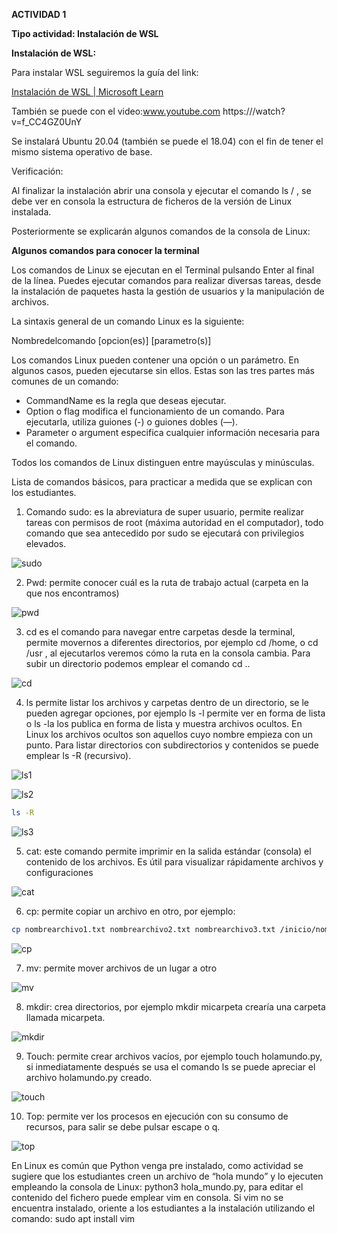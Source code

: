 **ACTIVIDAD 1**

**Tipo actividad: Instalación de WSL**

**Instalación de WSL:**

Para instalar WSL seguiremos la guía del link:

[Instalación de WSL | Microsoft Learn](https://learn.microsoft.com/es-es/windows/wsl/install)

También se puede con el video:www.youtube.com https:///watch?v=f\_CC4GZ0UnY

Se instalará Ubuntu 20.04 (también se puede el 18.04) con el fin de tener el mismo sistema operativo de base.

Verificación:

Al finalizar la instalación abrir una consola y ejecutar el comando ls / , se debe ver en consola la estructura de ficheros de la versión de Linux instalada.

Posteriormente se explicarán algunos comandos de la consola de Linux:

**Algunos comandos para conocer la terminal**

Los comandos de Linux se ejecutan en el Terminal pulsando Enter al final de la línea. Puedes ejecutar comandos para realizar diversas tareas, desde la instalación de paquetes hasta la gestión de usuarios y la manipulación de archivos.

La sintaxis general de un comando Linux es la siguiente:

Nombredelcomando \[opcion(es)\] \[parametro(s)\]

Los comandos Linux pueden contener una opción o un parámetro. En algunos casos, pueden ejecutarse sin ellos. Estas son las tres partes más comunes de un comando:

* CommandName es la regla que deseas ejecutar.
* Option o flag modifica el funcionamiento de un comando. Para ejecutarla, utiliza guiones (-) o guiones dobles (—).
* Parameter o argument especifica cualquier información necesaria para el comando.

Todos los comandos de Linux distinguen entre mayúsculas y minúsculas.

Lista de comandos básicos, para practicar a medida que se explican con los estudiantes.

1. Comando sudo: es la abreviatura de super usuario, permite realizar tareas con permisos de root (máxima autoridad en el computador), todo comando que sea antecedido por sudo se ejecutará con privilegios elevados.

![sudo](image.png)

2. Pwd: permite conocer cuál es la ruta de trabajo actual (carpeta en la que nos encontramos)

![pwd](image-1.png)

3. cd es el comando para navegar entre carpetas desde la terminal, permite movernos a diferentes directorios, por ejemplo cd /home, o cd /usr , al ejecutarlos veremos cómo la ruta en la consola cambia. Para subir un directorio podemos emplear el comando cd ..

![cd](image-2.png)

4. ls permite listar los archivos y carpetas dentro de un directorio, se le pueden agregar opciones, por ejemplo ls \-l permite ver en forma de lista o ls \-la los publica en forma de lista y muestra archivos ocultos. En Linux los archivos ocultos son aquellos cuyo nombre empieza con un punto. Para listar directorios con subdirectorios y contenidos se puede emplear ls \-R (recursivo).

![ls1](image-3.png)

![ls2](image-4.png)

```zsh
ls -R
```

![ls3](image-5.png)

5. cat: este comando permite imprimir en la salida estándar (consola) el contenido de los archivos. Es útil para visualizar rápidamente archivos y configuraciones

![cat](image-6.png)

6. cp: permite copiar un archivo en otro, por ejemplo:

```zsh
cp nombrearchivo1.txt nombrearchivo2.txt nombrearchivo3.txt /inicio/nombredeusuario/Documentos
```

![cp](image-7.png)

7. mv: permite mover archivos de un lugar a otro

![mv](image-8.png)

8. mkdir: crea directorios, por ejemplo mkdir micarpeta crearía una carpeta llamada micarpeta.

![mkdir](image-9.png)

9. Touch: permite crear archivos vacíos, por ejemplo touch holamundo.py, si inmediatamente después se usa el comando ls se puede apreciar el archivo holamundo.py creado.

![touch](image-10.png)

10. Top: permite ver los procesos en ejecución con su consumo de recursos, para salir se debe pulsar escape o q.

![top](image-11.png)

En Linux es común que Python venga pre instalado, como actividad se sugiere que los estudiantes creen un archivo de “hola mundo” y lo ejecuten empleando la consola de Linux: python3 hola\_mundo.py, para editar el contenido del fichero puede emplear vim en consola. Si vim no se encuentra instalado, oriente a los estudiantes a la instalación utilizando el comando: sudo apt install vim

